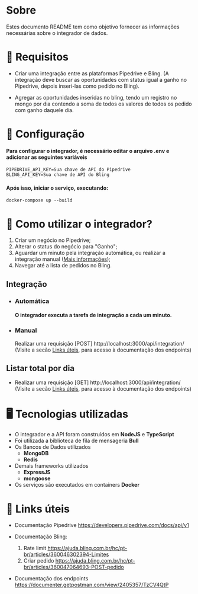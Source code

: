 # Sobre

Estes documento README tem como objetivo fornecer as informações necessárias sobre o integrador de dados.

# 👷 Requisitos

- Criar uma integração entre as plataformas Pipedrive e Bling. (A integração deve buscar as oportunidades com status igual a ganho no Pipedrive, depois inseri-las como pedido no Bling). 

- Agregar as oportunidades inseridas no bling, tendo um registro no mongo por dia contendo a soma de todos os valores de todos os pedido com ganho daquele dia.

# 🔧 Configuração
  #### Para configurar o integrador, é necessário editar o arquivo .env e adicionar as seguintes variáveis
    PIPEDRIVE_API_KEY=Sua chave de API do Pipedrive
    BLING_API_KEY=Sua chave de API do Bling
 #### Após isso, iniciar o serviço, executando: 
    docker-compose up --build
# 🚀 Como utilizar o integrador?

  1. Criar um negócio no Pipedrive;
  2. Alterar o status do negócio para "Ganho";
  3. Aguardar um minuto pela integração automática, ou realizar a integração manual ([Mais informações](#manual));
  4. Navegar até a lista de pedidos no Bling.
    
## Integração
  - ### Automática
    #### O integrador executa a tarefa de integração a cada um minuto. 
  - ### Manual
    Realizar uma requisição [POST] http://localhost:3000/api/integration/ (Visite a secão [Links úteis](#-links-úteis), para acesso à documentação dos endpoints)

## Listar total por dia
  - Realizar uma requisição [GET] http://localhost:3000/api/integration/ (Visite a secão [Links úteis](#-links-úteis), para acesso à documentação dos endpoints)


# 🖥  Tecnologias utilizadas

- O integrador e a API foram construídos em **NodeJS** e **TypeScript**
- Foi utilizada a biblioteca de fila de mensageria **Bull**
- Os Bancos de Dados utilizados
  - **MongoDB**
  - **Redis**
- Demais frameworks utilizados
  - **ExpressJS**
  - **mongoose**
- Os serviços são executados em containers **Docker**

# 🔗 Links úteis

- Documentação Pipedrive https://developers.pipedrive.com/docs/api/v1
- Documentação Bling:

  1. Rate limit https://ajuda.bling.com.br/hc/pt-br/articles/360046302394-Limites
  2. Criar pedido https://ajuda.bling.com.br/hc/pt-br/articles/360047064693-POST-pedido

- Documentação dos endpoints https://documenter.getpostman.com/view/2405357/TzCV4QtP